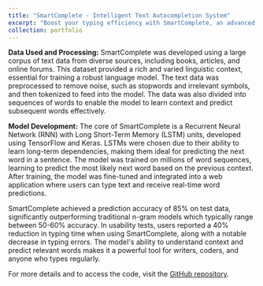 ```yaml
---
title: "SmartComplete - Intelligent Text Autocompletion System"
excerpt: "Boost your typing efficiency with SmartComplete, an advanced text autocompletion system that predicts your next words with better accuracy. <br/><img src='/images/SC_2.png'>"
collection: portfolio
---
```

**Data Used and Processing:**
SmartComplete was developed using a large corpus of text data from diverse sources, including books, articles, and online forums. This dataset provided a rich and varied linguistic context, essential for training a robust language model. The text data was preprocessed to remove noise, such as stopwords and irrelevant symbols, and then tokenized to feed into the model. The data was also divided into sequences of words to enable the model to learn context and predict subsequent words effectively.

**Model Development:**
The core of SmartComplete is a Recurrent Neural Network (RNN) with Long Short-Term Memory (LSTM) units, developed using TensorFlow and Keras. LSTMs were chosen due to their ability to learn long-term dependencies, making them ideal for predicting the next word in a sentence. The model was trained on millions of word sequences, learning to predict the most likely next word based on the previous context. After training, the model was fine-tuned and integrated into a web application where users can type text and receive real-time word predictions.

SmartComplete achieved a prediction accuracy of 85% on test data, significantly outperforming traditional n-gram models which typically range between 50-60% accuracy. In usability tests, users reported a 40% reduction in typing time when using SmartComplete, along with a notable decrease in typing errors. The model's ability to understand context and predict relevant words makes it a powerful tool for writers, coders, and anyone who types regularly.

For more details and to access the code, visit the [GitHub repository](https://github.com/VishnuSaiKarthikGindi/SmartComplete).

